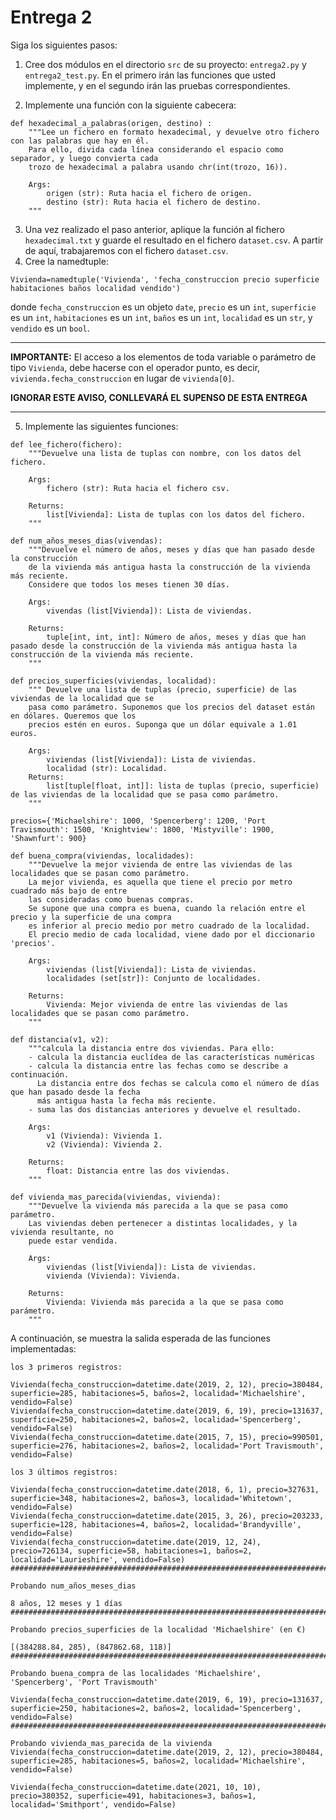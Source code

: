 # Entrega 2 #
Siga los siguientes pasos:

1. Cree dos módulos en el directorio `src` de su proyecto: `entrega2.py` y `entrega2_test.py`. En el primero irán las funciones que usted implemente, y en el segundo irán las pruebas correspondientes. 

2. Implemente una función con la siguiente cabecera:
```
def hexadecimal_a_palabras(origen, destino) :
    """Lee un fichero en formato hexadecimal, y devuelve otro fichero con las palabras que hay en él.
    Para ello, divida cada línea considerando el espacio como separador, y luego convierta cada
    trozo de hexadecimal a palabra usando chr(int(trozo, 16)).

    Args:
        origen (str): Ruta hacia el fichero de origen.
        destino (str): Ruta hacia el fichero de destino.
    """  
```
3. Una vez realizado el paso anterior, aplique la función al fichero `hexadecimal.txt` y guarde el resultado en el fichero `dataset.csv`. A partir de aquí, trabajaremos con el fichero `dataset.csv`.
4. Cree la namedtuple: 
```
Vivienda=namedtuple('Vivienda', 'fecha_construccion precio superficie habitaciones baños localidad vendido')
```	
donde `fecha_construccion` es un objeto `date`, `precio` es un `int`, `superficie` es un `int`, `habitaciones` es un `int`, `baños` es un `int`, `localidad` es un `str`, y `vendido` es un `bool`.
***
**IMPORTANTE:** El acceso a los elementos de toda variable o parámetro de tipo `Vivienda`, debe hacerse con el operador punto, es decir, `vivienda.fecha_construccion` en lugar de `vivienda[0]`. 

**IGNORAR ESTE AVISO, CONLLEVARÁ EL SUPENSO DE ESTA ENTREGA**
***
5. Implemente las siguientes funciones:
```
def lee_fichero(fichero):
    """Devuelve una lista de tuplas con nombre, con los datos del fichero.

    Args:
        fichero (str): Ruta hacia el fichero csv.

    Returns:
        list[Vivienda]: Lista de tuplas con los datos del fichero.
    """
```   
```  
def num_años_meses_dias(vivendas):
    """Devuelve el número de años, meses y días que han pasado desde la construcción 
    de la vivienda más antigua hasta la construcción de la vivienda más reciente. 
    Considere que todos los meses tienen 30 días.

    Args:
        vivendas (list[Vivienda]): Lista de viviendas.

    Returns:
        tuple[int, int, int]: Número de años, meses y días que han pasado desde la construcción de la vivienda más antigua hasta la construcción de la vivienda más reciente.
    """
```
``` 
def precios_superficies(viviendas, localidad):
    """ Devuelve una lista de tuplas (precio, superficie) de las viviendas de la localidad que se
    pasa como parámetro. Suponemos que los precios del dataset están en dólares. Queremos que los
    precios estén en euros. Suponga que un dólar equivale a 1.01 euros.

    Args:
        viviendas (list[Vivienda]): Lista de viviendas.
        localidad (str): Localidad.
    Returns:
        list[tuple[float, int]]: lista de tuplas (precio, superficie) de las viviendas de la localidad que se pasa como parámetro.
    """
```
```
precios={'Michaelshire': 1000, 'Spencerberg': 1200, 'Port Travismouth': 1500, 'Knightview': 1800, 'Mistyville': 1900, 'Shawnfurt': 900}

def buena_compra(viviendas, localidades):
    """Devuelve la mejor vivienda de entre las viviendas de las localidades que se pasan como parámetro.
    La mejor vivienda, es aquella que tiene el precio por metro cuadrado más bajo de entre
    las consideradas como buenas compras.
    Se supone que una compra es buena, cuando la relación entre el precio y la superficie de una compra
    es inferior al precio medio por metro cuadrado de la localidad. 
    El precio medio de cada localidad, viene dado por el diccionario 'precios'.

    Args:
        viviendas (list[Vivienda]): Lista de viviendas.
        localidades (set[str]): Conjunto de localidades.

    Returns:
        Vivienda: Mejor vivienda de entre las viviendas de las localidades que se pasan como parámetro.
    """
```
```
def distancia(v1, v2):
    """calcula la distancia entre dos viviendas. Para ello: 
    - calcula la distancia euclídea de las características numéricas
    - calcula la distancia entre las fechas como se describe a continuación. 
      La distancia entre dos fechas se calcula como el número de días que han pasado desde la fecha 
      más antigua hasta la fecha más reciente.
    - suma las dos distancias anteriores y devuelve el resultado.

    Args:
        v1 (Vivienda): Vivienda 1.
        v2 (Vivienda): Vivienda 2.

    Returns:
        float: Distancia entre las dos viviendas.
    """  
```
```
def vivienda_mas_parecida(viviendas, vivienda):
    """Devuelve la vivienda más parecida a la que se pasa como parámetro.  
    Las viviendas deben pertenecer a distintas localidades, y la vivienda resultante, no
    puede estar vendida.

    Args:
        viviendas (list[Vivienda]): Lista de viviendas.
        vivienda (Vivienda): Vivienda.

    Returns:
        Vivienda: Vivienda más parecida a la que se pasa como parámetro.
    """
```
A continuación, se muestra la salida esperada de las funciones implementadas:
```
los 3 primeros registros:

Vivienda(fecha_construccion=datetime.date(2019, 2, 12), precio=380484, superficie=285, habitaciones=5, baños=2, localidad='Michaelshire', vendido=False)
Vivienda(fecha_construccion=datetime.date(2019, 6, 19), precio=131637, superficie=250, habitaciones=2, baños=2, localidad='Spencerberg', vendido=False)
Vivienda(fecha_construccion=datetime.date(2015, 7, 15), precio=990501, superficie=276, habitaciones=2, baños=2, localidad='Port Travismouth', vendido=False)

los 3 últimos registros:

Vivienda(fecha_construccion=datetime.date(2018, 6, 1), precio=327631, superficie=348, habitaciones=2, baños=3, localidad='Whitetown', vendido=False)
Vivienda(fecha_construccion=datetime.date(2015, 3, 26), precio=203233, superficie=128, habitaciones=4, baños=2, localidad='Brandyville', vendido=False)
Vivienda(fecha_construccion=datetime.date(2019, 12, 24), precio=726134, superficie=58, habitaciones=1, baños=2, localidad='Laurieshire', vendido=False)
#############################################################################################################

Probando num_años_meses_dias

8 años, 12 meses y 1 días
#############################################################################################################

Probando precios_superficies de la localidad 'Michaelshire' (en €)

[(384288.84, 285), (847862.68, 118)]
#############################################################################################################

Probando buena_compra de las localidades 'Michaelshire', 'Spencerberg', 'Port Travismouth'

Vivienda(fecha_construccion=datetime.date(2019, 6, 19), precio=131637, superficie=250, habitaciones=2, baños=2, localidad='Spencerberg', vendido=False)
#############################################################################################################

Probando vivienda_mas_parecida de la vivienda  Vivienda(fecha_construccion=datetime.date(2019, 2, 12), precio=380484, superficie=285, habitaciones=5, baños=2, localidad='Michaelshire', vendido=False)

Vivienda(fecha_construccion=datetime.date(2021, 10, 10), precio=380352, superficie=491, habitaciones=3, baños=1, localidad='Smithport', vendido=False)
```	






